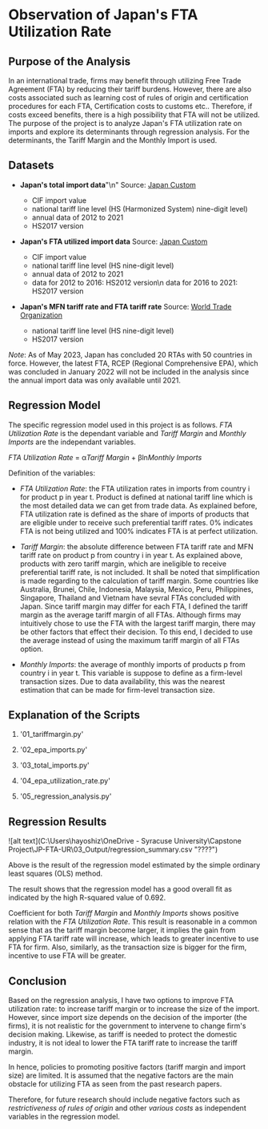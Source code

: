 # Observation of Japan's FTA Utilization Rate

## Purpose of the Analysis
In an international trade, firms may benefit through utilizing Free Trade Agreement (FTA) by reducing their tariff burdens. However, there are also costs associated such as learning cost of rules of origin and certification procedures for each FTA, Certification costs to customs etc..
Therefore, if costs exceed benefits, there is a high possibility that FTA will not be utilized.
The purpose of the project is to analyze  Japan's FTA utilization rate on imports and explore its determinants through regression analysis. For the determinants, the Tariff Margin and the Monthly Import is used. 

## Datasets
+ **Japan's total import data**"\n"
Source: [Japan Custom](https://www.customs.go.jp/toukei/info/)
    - CIF import value
    - national tariff line level (HS (Harmonized System) nine-digit level)
    - annual data of 2012 to 2021
    - HS2017 version

+ **Japan's FTA utilized import data**
Source: [Japan Custom](https://www.customs.go.jp/kyotsu/kokusai/toukei/)
    - CIF import value
    - national tariff line level (HS nine-digit level)
    - annual data of 2012 to 2021
    - data for 2012 to 2016: HS2012 version\n
      data for 2016 to 2021: HS2017 version

+ **Japan's MFN tariff rate and FTA tariff rate**
Source: [World Trade Organization](https://tao.wto.org/welcome.aspx?ReturnUrl=%2f)
    - national tariff line level (HS nine-digit level)
    - HS2017 version

*Note*: As of May 2023, Japan has concluded 20 RTAs with 50 countries in force. However, the latest FTA, RCEP (Regional Comprehensive EPA), which was concluded in January 2022 will not be included in the analysis since the annual import data was only available until 2021. 

## Regression Model
The specific regression model used in this project is as follows. *FTA Utilization Rate* is the dependant variable and *Tariff Margin* and *Monthly Imports* are the independant variables. 


*FTA Utilization Rate* = α*Tariff Margin* + βln*Monthly Imports*



Definition of the variables:
- *FTA Utilization Rate*: the FTA utilization rates in imports from country i for product p in year t. Product is defined at national tariff line which is the most detailed data we can get from trade data. 
As explained before, FTA utilization rate is defined as the share of imports of  products that are eligible under to receive such preferential tariff rates. 
0% indicates FTA is not being utilized and 100% indicates FTA is at perfect utilization. 

- *Tariff Margin*: the absolute difference between FTA tariff rate and MFN tariff rate on product p from country i in year t.
As explained above, products with zero tariff margin, which are ineligible to receive preferential tariff rate, is not included. 
It shall be noted that simplification is made regarding to the calculation of tariff margin. Some countries like Australia, Brunei, Chile, Indonesia, Malaysia, Mexico, Peru, Philippines, Singapore, Thailand and Vietnam have sevral FTAs concluded with Japan. Since tariff margin may differ for each FTA, I defined the tariff margin as the average tariff margin of all FTAs. Although firms may intuitively chose to use the FTA with the largest tariff margin, there may be other factors that effect their decision. To this end, I decided to use the average instead of using the maximum tariff margin of all FTAs option.

- *Monthly Imports*: the average of monthly imports of products p from country i in year t. This variable is suppose to define as a firm-level transaction sizes. Due to data availability, this was the nearest estimation that can be made for firm-level transaction size. 

## Explanation of the Scripts

1. '01_tariffmargin.py'

1. '02_epa_imports.py'

1. '03_total_imports.py'

1. '04_epa_utilization_rate.py'

1. '05_regression_analysis.py'

## Regression Results
![alt text](C:\Users\hayoshiz\OneDrive - Syracuse University\Capstone Project\JP-FTA-UR\03_Output/regression_summary.csv "????")


Above is the result of the regression model estimated by the simple ordinary least squares (OLS) method. 

The result shows that the regression model has a good overall fit as indicated by the high R-squared value of 0.692.

Coefficient for both *Tariff Margin* and *Monthly Imports* shows positive relation with the *FTA Utilization Rate*. This result is reasonable in a common sense that as the tariff margin become larger, it implies the gain from applying FTA tariff rate will increase, which leads to greater incentive to use FTA for firm. Also, similarly, as the transaction size is bigger for the firm, incentive to use FTA will be greater.

## Conclusion
Based on the regression analysis, I have two options to improve FTA utilization rate: to increase tariff margin or to increase the size of the import. However, since import size depends on the decision of the importer (the firms), it is not realistic for the government to intervene to change firm's decision making. Likewise, as tariff is needed to protect the domestic industry, it is not ideal to lower the FTA tariff rate to increase the tariff margin.

In hence, policies to promoting positive factors (tariff margin and import size) are limited. 
It is assumed that the negative factors are the main obstacle for utilizing FTA as seen from the past research papers.

Therefore, for future research should include negative factors such as *restrictiveness of rules of origin* and other *various costs* as independent variables in the regression model.
